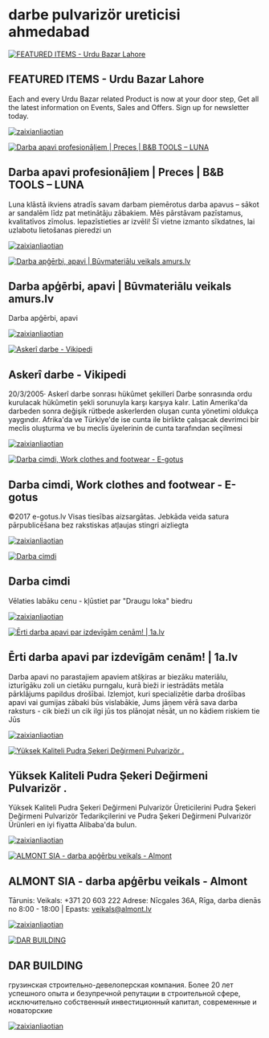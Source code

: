 # darbe pulvarizör ureticisi ahmedabad
<a href="https://mnn.zoosnet.net/LR/Chatpre.aspx?id=MNN94995150&p=https://topgrinding.com/" target="_blank">![FEATURED ITEMS - Urdu Bazar Lahore](https://github.com/technlg/images/blob/main/65.jpg)</a>
## FEATURED ITEMS - Urdu Bazar Lahore
Each and every Urdu Bazar related Product is now at your door step, Get all the latest information on Events, Sales and Offers. Sign up for newsletter today.
<a href="https://mnn.zoosnet.net/LR/Chatpre.aspx?id=MNN94995150&p=https://topgrinding.com/" target="_blank"><img src="https://github.com/technlg/images/raw/main/chat11.jpg" alt="zaixianliaotian"/></a><a href="//whatsapp.shibangsoft.com/WhatsApp.php" ><img src="https://github.com/technlg/images/raw/main/chat11.png" alt=""></a>
<a href="https://mnn.zoosnet.net/LR/Chatpre.aspx?id=MNN94995150&p=https://topgrinding.com/" target="_blank">![Darba apavi profesionāļiem | Preces | B&B TOOLS – LUNA](https://github.com/technlg/images/blob/main/43.jpg)</a>
## Darba apavi profesionāļiem | Preces | B&B TOOLS – LUNA
Luna klāstā ikviens atradīs savam darbam piemērotus darba apavus – sākot ar sandalēm līdz pat metinātāju zābakiem. Mēs pārstāvam pazīstamus, kvalitatīvos zīmolus. Iepazīstieties ar izvēli! Šī vietne izmanto sīkdatnes, lai uzlabotu lietošanas pieredzi un 
<a href="https://mnn.zoosnet.net/LR/Chatpre.aspx?id=MNN94995150&p=https://topgrinding.com/" target="_blank"><img src="https://github.com/technlg/images/raw/main/chat11.jpg" alt="zaixianliaotian"/></a><a href="//whatsapp.shibangsoft.com/WhatsApp.php" ><img src="https://github.com/technlg/images/raw/main/chat11.png" alt=""></a>
<a href="https://mnn.zoosnet.net/LR/Chatpre.aspx?id=MNN94995150&p=https://topgrinding.com/" target="_blank">![Darba apģērbi, apavi | Būvmateriālu veikals amurs.lv](https://github.com/technlg/images/blob/main/12.jpg)</a>
## Darba apģērbi, apavi | Būvmateriālu veikals amurs.lv
Darba apģērbi, apavi
<a href="https://mnn.zoosnet.net/LR/Chatpre.aspx?id=MNN94995150&p=https://topgrinding.com/" target="_blank"><img src="https://github.com/technlg/images/raw/main/chat11.jpg" alt="zaixianliaotian"/></a><a href="//whatsapp.shibangsoft.com/WhatsApp.php" ><img src="https://github.com/technlg/images/raw/main/chat11.png" alt=""></a>
<a href="https://mnn.zoosnet.net/LR/Chatpre.aspx?id=MNN94995150&p=https://topgrinding.com/" target="_blank">![Askerî darbe - Vikipedi](https://github.com/technlg/images/blob/main/47.jpg)</a>
## Askerî darbe - Vikipedi
20/3/2005· Askerî darbe sonrası hükûmet şekilleri Darbe sonrasında ordu kurulacak hükûmetin şekli sorunuyla karşı karşıya kalır. Latin Amerika'da darbeden sonra değişik rütbede askerlerden oluşan cunta yönetimi oldukça yaygındır. Afrika'da ve Türkiye'de ise cunta ile birlikte çalışacak devrimci bir meclis oluşturma ve bu meclis üyelerinin de cunta tarafından seçilmesi 
<a href="https://mnn.zoosnet.net/LR/Chatpre.aspx?id=MNN94995150&p=https://topgrinding.com/" target="_blank"><img src="https://github.com/technlg/images/raw/main/chat11.jpg" alt="zaixianliaotian"/></a><a href="//whatsapp.shibangsoft.com/WhatsApp.php" ><img src="https://github.com/technlg/images/raw/main/chat11.png" alt=""></a>
<a href="https://mnn.zoosnet.net/LR/Chatpre.aspx?id=MNN94995150&p=https://topgrinding.com/" target="_blank">![Darba cimdi, Work clothes and footwear - E-gotus](https://github.com/technlg/images/blob/main/31.jpg)</a>
## Darba cimdi, Work clothes and footwear - E-gotus
©2017 e-gotus.lv Visas tiesības aizsargātas. Jebkāda veida satura pārpublicēšana bez rakstiskas atļaujas stingri aizliegta
<a href="https://mnn.zoosnet.net/LR/Chatpre.aspx?id=MNN94995150&p=https://topgrinding.com/" target="_blank"><img src="https://github.com/technlg/images/raw/main/chat11.jpg" alt="zaixianliaotian"/></a><a href="//whatsapp.shibangsoft.com/WhatsApp.php" ><img src="https://github.com/technlg/images/raw/main/chat11.png" alt=""></a>
<a href="https://mnn.zoosnet.net/LR/Chatpre.aspx?id=MNN94995150&p=https://topgrinding.com/" target="_blank">![Darba cimdi](https://github.com/technlg/images/blob/main/45.jpg)</a>
## Darba cimdi
Vēlaties labāku cenu - kļūstiet par "Draugu loka" biedru
<a href="https://mnn.zoosnet.net/LR/Chatpre.aspx?id=MNN94995150&p=https://topgrinding.com/" target="_blank"><img src="https://github.com/technlg/images/raw/main/chat11.jpg" alt="zaixianliaotian"/></a><a href="//whatsapp.shibangsoft.com/WhatsApp.php" ><img src="https://github.com/technlg/images/raw/main/chat11.png" alt=""></a>
<a href="https://mnn.zoosnet.net/LR/Chatpre.aspx?id=MNN94995150&p=https://topgrinding.com/" target="_blank">![Ērti darba apavi par izdevīgām cenām! | 1a.lv](https://github.com/technlg/images/blob/main/32.jpg)</a>
## Ērti darba apavi par izdevīgām cenām! | 1a.lv
Darba apavi no parastajiem apaviem atšķiras ar biezāku materiālu, izturīgāku zoli un cietāku purngalu, kurā bieži ir iestrādāts metāla pārklājums papildus drošībai. Izlemjot, kuri specializētie darba drošības apavi vai gumijas zābaki būs vislabākie, Jums jāņem vērā sava darba raksturs - cik bieži un cik ilgi jūs tos plānojat nēsāt, un no kādiem riskiem tie Jūs 
<a href="https://mnn.zoosnet.net/LR/Chatpre.aspx?id=MNN94995150&p=https://topgrinding.com/" target="_blank"><img src="https://github.com/technlg/images/raw/main/chat11.jpg" alt="zaixianliaotian"/></a><a href="//whatsapp.shibangsoft.com/WhatsApp.php" ><img src="https://github.com/technlg/images/raw/main/chat11.png" alt=""></a>
<a href="https://mnn.zoosnet.net/LR/Chatpre.aspx?id=MNN94995150&p=https://topgrinding.com/" target="_blank">![Yüksek Kaliteli Pudra Şekeri Değirmeni Pulvarizör .](https://github.com/technlg/images/blob/main/27.jpg)</a>
## Yüksek Kaliteli Pudra Şekeri Değirmeni Pulvarizör .
Yüksek Kaliteli Pudra Şekeri Değirmeni Pulvarizör Üreticilerini Pudra Şekeri Değirmeni Pulvarizör Tedarikçilerini ve Pudra Şekeri Değirmeni Pulvarizör Ürünleri en iyi fiyatta Alibaba'da bulun.
<a href="https://mnn.zoosnet.net/LR/Chatpre.aspx?id=MNN94995150&p=https://topgrinding.com/" target="_blank"><img src="https://github.com/technlg/images/raw/main/chat11.jpg" alt="zaixianliaotian"/></a><a href="//whatsapp.shibangsoft.com/WhatsApp.php" ><img src="https://github.com/technlg/images/raw/main/chat11.png" alt=""></a>
<a href="https://mnn.zoosnet.net/LR/Chatpre.aspx?id=MNN94995150&p=https://topgrinding.com/" target="_blank">![ALMONT SIA - darba apģērbu veikals - Almont](https://github.com/technlg/images/blob/main/34.jpg)</a>
## ALMONT SIA - darba apģērbu veikals - Almont
Tārunis: Veikals: +371 20 603 222 Adrese: Nīcgales 36A, Rīga, darba dienās no 8:00 - 18:00 | Epasts: veikals@almont.lv
<a href="https://mnn.zoosnet.net/LR/Chatpre.aspx?id=MNN94995150&p=https://topgrinding.com/" target="_blank"><img src="https://github.com/technlg/images/raw/main/chat11.jpg" alt="zaixianliaotian"/></a><a href="//whatsapp.shibangsoft.com/WhatsApp.php" ><img src="https://github.com/technlg/images/raw/main/chat11.png" alt=""></a>
<a href="https://mnn.zoosnet.net/LR/Chatpre.aspx?id=MNN94995150&p=https://topgrinding.com/" target="_blank">![DAR BUILDING](https://github.com/technlg/images/blob/main/38.jpg)</a>
## DAR BUILDING
грузинская строительно-девелоперская компания. Более 20 лет успешного опыта и безупречной репутации в строительной сфере, исключительно собственный инвестиционный капитал, современные и новаторские 
<a href="https://mnn.zoosnet.net/LR/Chatpre.aspx?id=MNN94995150&p=https://topgrinding.com/" target="_blank"><img src="https://github.com/technlg/images/raw/main/chat11.jpg" alt="zaixianliaotian"/></a><a href="//whatsapp.shibangsoft.com/WhatsApp.php" ><img src="https://github.com/technlg/images/raw/main/chat11.png" alt=""></a>
